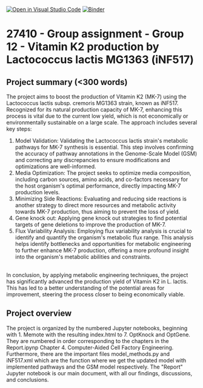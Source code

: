 [![Open in Visual Studio Code](https://classroom.github.com/assets/open-in-vscode-718a45dd9cf7e7f842a935f5ebbe5719a5e09af4491e668f4dbf3b35d5cca122.svg)](https://classroom.github.com/online_ide?assignment_repo_id=12060731&assignment_repo_type=AssignmentRepo)
[![Binder](https://mybinder.org/badge_logo.svg)](https://mybinder.org/v2/gh/27410/[https://github.com/27410/group-assingment-group12.git]/main)

# 27410 - Group assignment - Group 12 - Vitamin K2 production by Lactococcus lactis MG1363 (iNF517)

## Project summary (<300 words)
The project aims to boost the production of Vitamin K2 (MK-7) using the Lactococcus lactis subsp. cremoris MG1363 strain, known as iNF517. Recognized for its natural production capacity of MK-7, enhancing this process is vital due to the current low yield, which is not economically or environmentally sustainable on a large scale.
The approach includes several key steps:
1. Model Validation: Validating the Lactococcus lactis strain's metabolic pathways for MK-7 synthesis is essential. This step involves confirming the accuracy of pathway annotations in the Genome-Scale Model (GSM) and correcting any discrepancies to ensure modifications and optimizations are well-informed.
2. Media Optimization: The project seeks to optimize media composition, including carbon sources, amino acids, and co-factors necessary for the host organism's optimal performance, directly impacting MK-7 production levels.
3. Minimizing Side Reactions: Evaluating and reducing side reactions is another strategy to direct more resources and metabolic activity towards MK-7 production, thus aiming to prevent the loss of yield.
4. Gene knock out: Applying gene knock out strategies to find potential targets of gene deletions to improve the production of MK-7.
5. Flux Variability Analysis: Employing flux variability analysis is crucial to identify and quantify the organism's metabolic flux range. This analysis helps identify bottlenecks and opportunities for metabolic engineering to further enhance MK-7 production, offering a more profound insight into the organism's metabolic abilities and constraints. 
<br>
In conclusion, by applying metabolic engineering techniques, the project has significantly advanced the production yield of Vitamin K2 in L. lactis. This has led to a better understanding of the potential areas for improvement, steering the process closer to being economically viable.

## Project overview
The project is organized by the numbered Jupyter notebooks, beginning with 1. Memote with the resulting index.html to 7. OptKnock and OptGene. They are numbered in order corresponding to the chapters in the Report.ipynp Chapter 4. Computer-Aided Cell Factory Engineering. Furthermore, there are the important files model_methods.py and iNF517.xml which are the function where we get the updated model with implemented pathways and the GSM model respectively. The "Report" Jupyter notebook is our main document, with all our findings, discussions, and conclusions.

